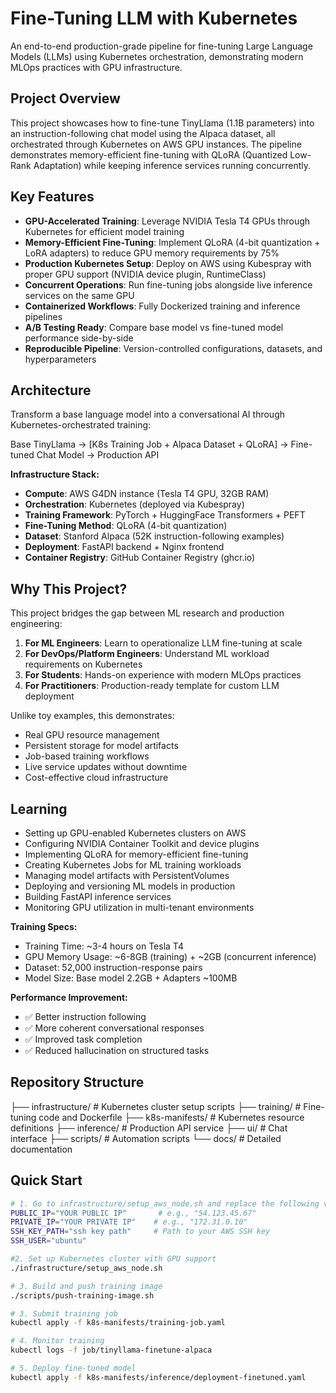 # Fine-Tuning LLM with Kubernetes

An end-to-end production-grade pipeline for fine-tuning Large Language Models (LLMs) 
using Kubernetes orchestration, demonstrating modern MLOps practices with GPU infrastructure.

## Project Overview

This project showcases how to fine-tune TinyLlama (1.1B parameters) into an instruction-following 
chat model using the Alpaca dataset, all orchestrated through Kubernetes on AWS GPU instances. 
The pipeline demonstrates memory-efficient fine-tuning with QLoRA (Quantized Low-Rank Adaptation) 
while keeping inference services running concurrently.

## Key Features

- **GPU-Accelerated Training**: Leverage NVIDIA Tesla T4 GPUs through Kubernetes for efficient model training
- **Memory-Efficient Fine-Tuning**: Implement QLoRA (4-bit quantization + LoRA adapters) to reduce GPU memory requirements by 75%
- **Production Kubernetes Setup**: Deploy on AWS using Kubespray with proper GPU support (NVIDIA device plugin, RuntimeClass)
- **Concurrent Operations**: Run fine-tuning jobs alongside live inference services on the same GPU
- **Containerized Workflows**: Fully Dockerized training and inference pipelines
- **A/B Testing Ready**: Compare base model vs fine-tuned model performance side-by-side
- **Reproducible Pipeline**: Version-controlled configurations, datasets, and hyperparameters

## Architecture

Transform a base language model into a conversational AI through Kubernetes-orchestrated training:

Base TinyLlama → [K8s Training Job + Alpaca Dataset + QLoRA] → Fine-tuned Chat Model → Production API

**Infrastructure Stack:**
- **Compute**: AWS G4DN instance (Tesla T4 GPU, 32GB RAM)
- **Orchestration**: Kubernetes (deployed via Kubespray)
- **Training Framework**: PyTorch + HuggingFace Transformers + PEFT
- **Fine-Tuning Method**: QLoRA (4-bit quantization)
- **Dataset**: Stanford Alpaca (52K instruction-following examples)
- **Deployment**: FastAPI backend + Nginx frontend
- **Container Registry**: GitHub Container Registry (ghcr.io)

## Why This Project?

This project bridges the gap between ML research and production engineering:

1. **For ML Engineers**: Learn to operationalize LLM fine-tuning at scale
2. **For DevOps/Platform Engineers**: Understand ML workload requirements on Kubernetes
3. **For Students**: Hands-on experience with modern MLOps practices
4. **For Practitioners**: Production-ready template for custom LLM deployment

Unlike toy examples, this demonstrates:
- Real GPU resource management
- Persistent storage for model artifacts
- Job-based training workflows
- Live service updates without downtime
- Cost-effective cloud infrastructure

## Learning

- Setting up GPU-enabled Kubernetes clusters on AWS
- Configuring NVIDIA Container Toolkit and device plugins
- Implementing QLoRA for memory-efficient fine-tuning
- Creating Kubernetes Jobs for ML training workloads
- Managing model artifacts with PersistentVolumes
- Deploying and versioning ML models in production
- Building FastAPI inference services
- Monitoring GPU utilization in multi-tenant environments

**Training Specs:**
- Training Time: ~3-4 hours on Tesla T4
- GPU Memory Usage: ~6-8GB (training) + ~2GB (concurrent inference)
- Dataset: 52,000 instruction-response pairs
- Model Size: Base model 2.2GB + Adapters ~100MB

**Performance Improvement:**
- ✅ Better instruction following
- ✅ More coherent conversational responses
- ✅ Improved task completion
- ✅ Reduced hallucination on structured tasks

## Repository Structure

├── infrastructure/      # Kubernetes cluster setup scripts
├── training/           # Fine-tuning code and Dockerfile
├── k8s-manifests/      # Kubernetes resource definitions
├── inference/          # Production API service
├── ui/                 # Chat interface
├── scripts/            # Automation scripts
└── docs/              # Detailed documentation

## Quick Start
```bash
# 1. Go to infrastructure/setup_aws_node.sh and replace the following values:
PUBLIC_IP="YOUR PUBLIC IP"       # e.g., "54.123.45.67"
PRIVATE_IP="YOUR PRIVATE IP"    # e.g., "172.31.0.10"
SSH_KEY_PATH="ssh key path"     # Path to your AWS SSH key
SSH_USER="ubuntu"

#2. Set up Kubernetes cluster with GPU support
./infrastructure/setup_aws_node.sh

# 3. Build and push training image
./scripts/push-training-image.sh

# 3. Submit training job
kubectl apply -f k8s-manifests/training-job.yaml

# 4. Monitor training
kubectl logs -f job/tinyllama-finetune-alpaca

# 5. Deploy fine-tuned model
kubectl apply -f k8s-manifests/inference/deployment-finetuned.yaml

